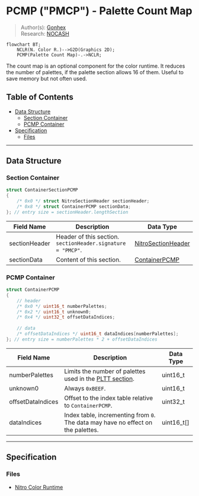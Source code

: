 # PCMP ("PMCP") - Palette Count Map
> Author(s): [Gonhex](https://github.com/Gonhex) <br />
> Research: [NOCASH](https://problemkaputt.de)
```mermaid
flowchart BT;
    NCLR(N. Color R.)-->G2D(Graphics 2D);
    PCMP(Palette Count Map)-.->NCLR;
```
The count map is an optional component for the color runtime. It reduces the number of palettes, if the palette section allows 16 of them. Useful to save memory but not often used.

## Table of Contents
* [Data Structure](#data-structure)
  * [Section Container](#section-container)
  * [PCMP Container](#pcmp-container)
* [Specification](#specification)
  * [Files](#files)
---

## Data Structure

### Section Container
```c
struct ContainerSectionPCMP
{
    /* 0x0 */ struct NitroSectionHeader sectionHeader;
    /* 0x8 */ struct ContainerPCMP sectionData;
}; // entry size = sectionHeader.lengthSection
```
| Field Name     | Description                                                                             | Data Type    |
|----------------|-----------------------------------------------------------------------------------------|--------------|
| sectionHeader  | Header of this section. `sectionHeader.signature = "PMCP"`.   | [NitroSectionHeader](../nitro_overview.md#nitro-section-header) |
| sectionData    | Content of this section.                                                                | [ContainerPCMP](#pcmp-container) |

### PCMP Container
```c
struct ContainerPCMP
{
    // header
    /* 0x0 */ uint16_t numberPalettes;
    /* 0x2 */ uint16_t unknown0;
    /* 0x4 */ uint32_t offsetDataIndices;
    
    // data
    /* offsetDataIndices */ uint16_t dataIndices[numberPalettes];
}; // entry size = numberPalettes * 2 + offsetDataIndices
```
| Field Name        | Description                                                                             | Data Type  |
|-------------------|-----------------------------------------------------------------------------------------|------------|
| numberPalettes    | Limits the number of palettes used in the [PLTT section](section_pltt.md).              | uint16_t   |
| unknown0          | Always `0xBEEF`.                                                                        | uint16_t   |
| offsetDataIndices | Offset to the index table relative to `ContainerPCMP`.                                  | uint32_t   |
| dataIndices       | Index table, incrementing from `0`. The data may have no effect on the palettes.        | uint16_t[] |

---
## Specification

### Files
* [Nitro Color Runtime](file_nclr.md)
